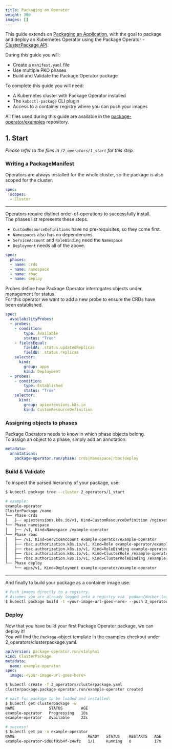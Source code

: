 ```yaml
---
title: Packaging an Operator
weight: 300
images: []
---
```


This guide extends on [Packaging an Application](/docs/guides/packaging-an-application/),
with the goal to package and deploy an Kubernetes Operator using the Package
Operator - [ClusterPackage API](/docs/api_reference/package-operator-api/#clusterpackage).

During this guide you will:

* Create a `manifest.yaml` file
* Use multiple PKO phases
* Build and Validate the Package Operator package

To complete this guide you will need:

* A Kubernetes cluster with Package Operator installed
* The `kubectl-package` CLI plugin
* Access to a container registry where you can push your images

All files used during this guide are available in the
[package-operator/examples](https://github.com/package-operator/examples) repository.

## 1. Start

_Please refer to the files in `/2_operators/1_start` for this step._

### Writing a PackageManifest

Operators are always installed for the whole cluster, so the package is also
scoped for the cluster.

```yaml
spec:
  scopes:
  - Cluster
```

---

Operators require distinct order-of-operations to successfully install.\
The phases list represents these steps.

* `CustomResourceDefinitions` have no pre-requisites, so they come first.
* `Namespaces` also has no dependencies.
* `ServiceAccount` and `RoleBinding` need the `Namespace`
* `Deployment` needs all of the above.

```yaml
spec:
  phases:
  - name: crds
  - name: namespace
  - name: rbac
  - name: deploy
```

Probes define how Package Operator interrogates objects under management for status.\
For this operator we want to add a new probe to ensure the CRDs have been established.

```yaml
spec:
  availabilityProbes:
  - probes:
    - condition:
        type: Available
        status: "True"
    - fieldsEqual:
        fieldA: .status.updatedReplicas
        fieldB: .status.replicas
    selector:
      kind:
        group: apps
        kind: Deployment
  - probes:
    - condition:
        type: Established
        status: "True"
    selector:
      kind:
        group: apiextensions.k8s.io
        kind: CustomResourceDefinition
```

### Assigning objects to phases

Package Operators needs to know in which phase objects belong.\
To assign an object to a phase, simply add an annotation:

```yaml
metadata:
  annotations:
    package-operator.run/phase: crds|namespace|rbac|deploy
```

### Build & Validate

To inspect the parsed hierarchy of your package, use:

```sh
$ kubectl package tree --cluster 2_operators/1_start

# example:
example-operator
ClusterPackage /name
└── Phase crds
│   ├── apiextensions.k8s.io/v1, Kind=CustomResourceDefinition /nginxes.example.thetechnick.ninja
└── Phase namespace
│   ├── /v1, Kind=Namespace /example-operator
└── Phase rbac
│   ├── /v1, Kind=ServiceAccount example-operator/example-operator
│   ├── rbac.authorization.k8s.io/v1, Kind=Role example-operator/example-operator
│   ├── rbac.authorization.k8s.io/v1, Kind=RoleBinding example-operator/example-operator
│   ├── rbac.authorization.k8s.io/v1, Kind=ClusterRole /example-operator
│   ├── rbac.authorization.k8s.io/v1, Kind=ClusterRoleBinding /example-operator
└── Phase deploy
    └── apps/v1, Kind=Deployment example-operator/example-operator
```

---
And finally to build your package as a container image use:

```sh
# Push images directly to a registry.
# Assumes you are already logged into a registry via `podman/docker login`
$ kubectl package build -t <your-image-url-goes-here> --push 2_operators/1_start
```

### Deploy

Now that you have build your first Package Operator package, we can deploy it!\
You will find the `Package`-object template in the examples checkout under 2_operators/clusterpackage.yaml.

```yaml
apiVersion: package-operator.run/v1alpha1
kind: ClusterPackage
metadata:
  name: example-operator
spec:
  image: <your-image-url-goes-here>
```

```sh
$ kubectl create -f 2_operators/clusterpackage.yaml
clusterpackage.package-operator.run/example-operator created

# wait for package to be loaded and installed:
$ kubectl get clusterpackage -w
NAME               STATUS        AGE
example-operator   Progressing   10s
example-operator   Available     22s

# success!
$ kubectl get po -n example-operator
NAME                                READY   STATUS    RESTARTS   AGE
example-operator-5d86f95b4f-z4wfz   1/1     Running   0          17m
```
